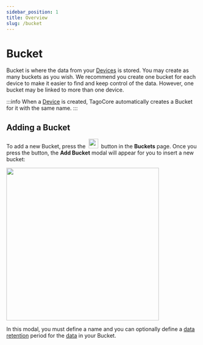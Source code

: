 ```yaml
---
sidebar_position: 1
title: Overview
slug: /bucket
---
```


# Bucket

Bucket is where the data from your [Devices](/device) is stored. You may create as many buckets as you wish. We recommend you create one bucket for each device to make it easier to find and keep control of the data. However, one bucket may be linked to more than one device.

:::info
When a [Device](/device) is created, TagoCore automatically creates a Bucket for it with the same name.
:::

## Adding a Bucket

To add a new Bucket, press the&nbsp; <img className="inline-image" src="/docs/img/bucket/add-bucket-button.png" height="25px" /> &nbsp;button in the **Buckets** page. Once you press the button, the **Add Bucket** modal will appear for you to insert a new bucket:

<img className="big-image" src="/docs/img/bucket/add-bucket-modal.png" height="400px" />

In this modal, you must define a name and you can optionally define a [data retention](/bucket/data-retention) period for the [data](/bucket/data) in your Bucket.
